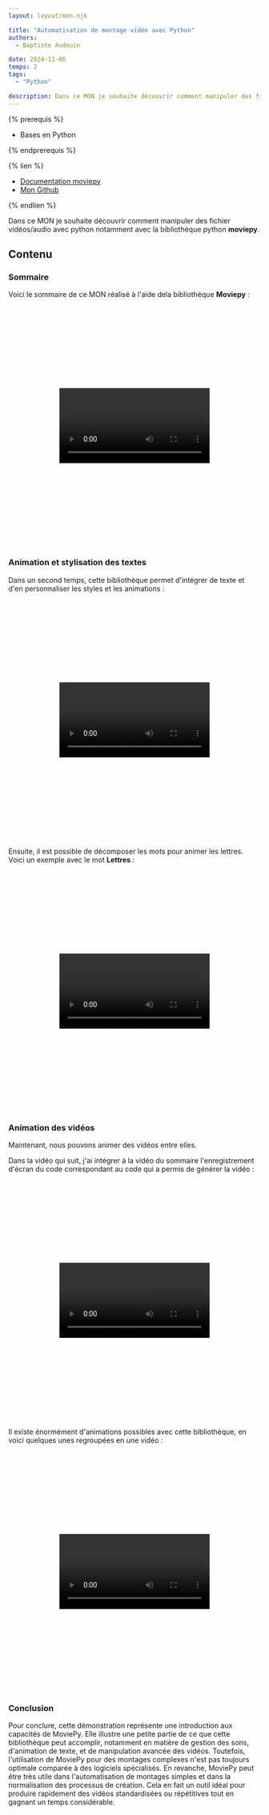 ```yaml
---
layout: layout/mon.njk

title: "Automatisation de montage vidéo avec Python"
authors:
  - Baptiste Audouin

date: 2024-11-06
temps: 2
tags:
  - "Python"

description: Dans ce MON je souhaite découvrir comment manipuler des fichier vidéos/audio avec python notamment avec la bibliothèque python moviepy.
---
```


{% prerequis %}

- Bases en Python

{% endprerequis %}

{% lien %}

 - [Documentation moviepy](https://pypi.org/project/moviepy/)
 - [Mon Github](https://github.com/baptiste7905/MON.2.1)

{% endlien %}

Dans ce MON je souhaite découvrir comment manipuler des fichier vidéos/audio avec python notamment avec la bibliothèque python **moviepy**.

## Contenu

### Sommaire

Voici le sommaire de ce MON réalisé à l'aide dela bibliothèque **Moviepy** :


<div style="display: flex; justify-content: center; align-items: center; height: 480;">
  <video style="max-width: 100%; height: auto;" controls>
    <source src="./videos/intro.mp4" type="video/mp4">
    Your browser does not support the video tag.
  </video>
</div>


### Animation et stylisation des textes

Dans un second temps, cette bibliothèque permet d'intégrer de texte et d'en personnaliser les styles et les animations :

<div style="display: flex; justify-content: center; align-items: center; height: 480;">
  <video style="max-width: 100%; height: auto;" controls>
    <source src="./videos/text_animation_base.mp4" type="video/mp4">
    Your browser does not support the video tag.
  </video>
</div>

Ensuite, il est possible de décomposer les mots pour animer les lettres. Voici un exemple avec le mot **Lettres** :

<div style="display: flex; justify-content: center; align-items: center; height: 480;">
  <video style="max-width: 100%; height: auto;" controls>
    <source src="./videos/animation_text_avance_compatible.mp4" type="video/mp4">
    Your browser does not support the video tag.
  </video>
</div>

### Animation des vidéos

Maintenant, nous pouvons animer des vidéos entre elles.

Dans la vidéo qui suit, j'ai intégrer à la vidéo du sommaire l'enregistrement d'écran du code correspondant au code qui a permis de générer la vidéo :

<div style="display: flex; justify-content: center; align-items: center; height: 480;">
  <video style="max-width: 100%; height: auto;" controls>
    <source src="./videos/double_ecran.mp4" type="video/mp4">
    Your browser does not support the video tag.
  </video>
</div>

Il existe énormément d'animations possibles avec cette bibliothèque, en voici quelques unes regroupées en une vidéo :

<div style="display: flex; justify-content: center; align-items: center; height: 480;">
  <video style="max-width: 100%; height: auto;" controls>
    <source src="./videos/multiple.mp4" type="video/mp4">
    Your browser does not support the video tag.
  </video>
</div>

### Conclusion

Pour conclure, cette démonstration représente une introduction aux capacités de MoviePy. Elle illustre une petite partie de ce que cette bibliothèque peut accomplir, notamment en matière de gestion des sons, d'animation de texte, et de manipulation avancée des vidéos.
Toutefois, l'utilisation de MoviePy pour des montages complexes n'est pas toujours optimale comparée à des logiciels spécialisés. En revanche, MoviePy peut être très utile dans l'automatisation de montages simples et dans la normalisation des processus de création. Cela en fait un outil idéal pour produire rapidement des vidéos standardisées ou répétitives tout en gagnant un temps considérable.